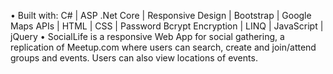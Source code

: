 •  Built with: C# | ASP .Net Core | Responsive Design | Bootstrap | Google Maps APIs | HTML | CSS | Password Bcrypt Encryption | LINQ | JavaScript | jQuery 
•  SocialLife is a responsive Web App for social gathering, a replication of Meetup.com where users can search, create and join/attend groups and events. Users can also view locations of events.


